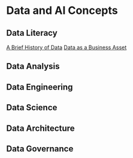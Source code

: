 # Data and AI Concepts

## Data Literacy
[A Brief History of Data](https://medium.com/@rathi-ankit/a-brief-history-of-data-bc4d9ae475fe)
[Data as a Business Asset](https://medium.com/@rathi-ankit/data-as-a-business-asset-2427e22c730b)

## Data Analysis

## Data Engineering

## Data Science

## Data Architecture

## Data Governance


